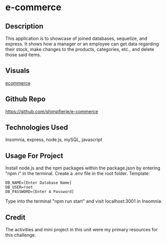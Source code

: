 # e-commerce

## Description

This application is to showcase of joined databases, sequelize, and express. It shows how a manager or an employee can get data regarding their stock, make changes to the products, categories, etc., and delete those said items.

## Visuals

[ecommerce](https://youtu.be/pOoal1v2E6c)

## Github Repo

https://github.com/shimpfierie/e-commerce

## Technologies Used

Insomnia, express, node.js, mySQL, javascript

## Usage For Project

Install node.js and the npm packages within the package.json by entering "npm i" in the terminal.
Create a .env file in the root folder. Template:
```
DB_NAME=[Enter Database Name]
DB_USER=root
DB_PASSWORD=[Enter A Password]
```

Type into the terminal "npm run start" and visit localhost:3001 in Insomnia.

## Credit

The activities and mini project in this unit were my primary resources for this challenge.
